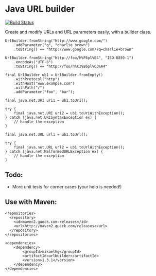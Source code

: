 Java URL builder
================

[![Build Status](https://travis-ci.org/mikaelhg/urlbuilder.png)](https://travis-ci.org/mikaelhg/urlbuilder)

Create and modify URLs and URL parameters easily, with a builder class.

    UrlBuilder.fromString("http://www.google.com/")
        .addParameter("q", "charlie brown")
        .toString() == "http://www.google.com/?q=charlie+brown"

    UrlBuilder.fromString("http://foo/h%F6pl%E4", "ISO-8859-1")
        .encodeAs("UTF-8")
        .toString() == "http://foo/h%C3%B6pl%C3%A4"

    final UrlBuilder ub1 = UrlBuilder.fromEmpty()
        .withProtocol("http")
        .withHost("www.example.com")
        .withPath("/")
        .addParameter("foo", "bar");

    final java.net.URI uri1 = ub1.toUri();

    try {
        final java.net.URI uri2 = ub1.toUriWithException();
    } catch (java.net.URISyntaxException ex) {
        // handle the exception
    }

    final java.net.URL url1 = ub1.toUrl();

    try {
        final java.net.URL url2 = ub1.toUrlWithException();
    } catch (java.net.MalformedURLException ex) {
        // handle the exception
    }

Todo:
-----

* More unit tests for corner cases (your help is needed!)

Use with Maven:
-----------------------

    <repositories>
      <repository>
        <id>maven2.gueck.com-releases</id>
        <url>http://maven2.gueck.com/releases</url>
      </repository>
    </repositories>

    <dependencies>
        <dependency>
            <groupId>mikaelhg</groupId>
            <artifactId>urlbuilder</artifactId>
            <version>1.3.1</version>
        </dependency>
    </dependencies>
